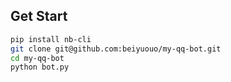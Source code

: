 ## Get Start

```sh
pip install nb-cli
git clone git@github.com:beiyuouo/my-qq-bot.git
cd my-qq-bot
python bot.py
```